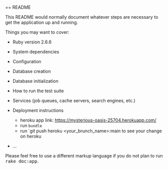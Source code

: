 == README

This README would normally document whatever steps are necessary to get the
application up and running.

Things you may want to cover:

* Ruby version
  2.6.6

* System dependencies

* Configuration

* Database creation

* Database initialization

* How to run the test suite

* Services (job queues, cache servers, search engines, etc.)

* Deployment instructions
  - heroku app link: https://mysterious-oasis-25704.herokuapp.com/
  - run `bundle`
  - run `git push heroku <your_brunch_name>:main to see your change on heroku
* ...


Please feel free to use a different markup language if you do not plan to run
<tt>rake doc:app</tt>.
